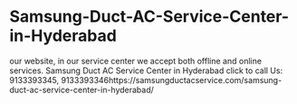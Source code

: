 # Samsung-Duct-AC-Service-Center-in-Hyderabad
our website, in our service center we accept both offline and online services. Samsung Duct AC Service Center in Hyderabad click to call Us: 9133393345, 9133393346https://samsungductacservice.com/samsung-duct-ac-service-center-in-hyderabad/   

